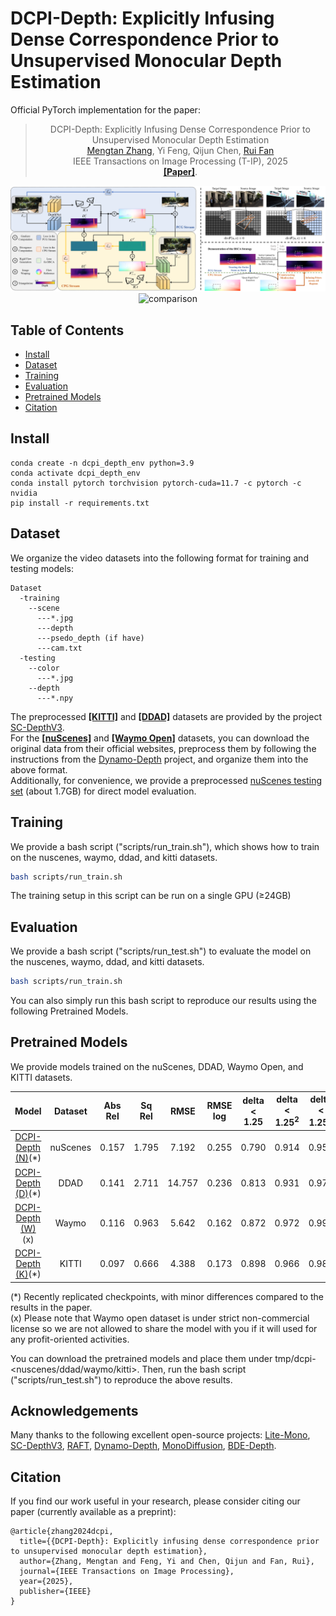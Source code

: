 


# DCPI-Depth: Explicitly Infusing Dense Correspondence Prior to Unsupervised Monocular Depth Estimation

Official PyTorch implementation for the paper: 

<div id="top" align="center">

> DCPI-Depth: Explicitly Infusing Dense Correspondence Prior to Unsupervised Monocular Depth Estimation  <br>
> [Mengtan Zhang](https://scholar.google.cz/citations?user=uanS4aIAAAAJ&hl=zh-CN&oi=sra), Yi Feng, Qijun Chen, [Rui Fan](https://scholar.google.cz/citations?user=P5AJTXcAAAAJ&hl=zh-CN&oi=sra)<br>
> IEEE Transactions on Image Processing (T-IP), 2025<br>
> [**[Paper]**](http://arxiv.org/abs/2405.16960).

![legend](assert/legend.png)<br>
![comparison](assert/comparison.png)<br>

</div>

## Table of Contents
- [Install](#install)
- [Dataset](#dataset)
- [Training](#training)
- [Evaluation](#evaluation)
- [Pretrained Models](#pretrained-models)
- [Citation](#citation)

## Install

```
conda create -n dcpi_depth_env python=3.9
conda activate dcpi_depth_env
conda install pytorch torchvision pytorch-cuda=11.7 -c pytorch -c nvidia
pip install -r requirements.txt
```

## Dataset

We organize the video datasets into the following format for training and testing models:<br>
```
Dataset
  -training
    --scene
      ---*.jpg
      ---depth
      ---psedo_depth (if have)
      ---cam.txt
  -testing
    --color
      ---*.jpg
    --depth
      ---*.npy
```

The preprocessed [**[KITTI]**](https://github.com/JiawangBian/sc_depth_pl) and [**[DDAD]**](https://github.com/JiawangBian/sc_depth_pl) datasets are provided by the project [SC-DepthV3](https://github.com/JiawangBian/sc_depth_pl). <br>
For the [**[nuScenes]**](https://www.nuscenes.org/) and [**[Waymo Open]**](https://waymo.com/open/) datasets, you can download the original data from their official websites, preprocess them by following the instructions from the [Dynamo-Depth](https://github.com/YihongSun/Dynamo-Depth) project, and organize them into the above format. <br>
Additionally, for convenience, we provide a preprocessed [nuScenes testing set]() (about 1.7GB) for direct model evaluation. 

## Training

We provide a bash script ("scripts/run_train.sh"), which shows how to train on the nuscenes, waymo, ddad, and kitti datasets.<br>
```bash
bash scripts/run_train.sh
```
The training setup in this script can be run on a single GPU (≥24GB)

## Evaluation
We provide a bash script ("scripts/run_test.sh") to evaluate the model on the nuscenes, waymo, ddad, and kitti datasets.<br>
```bash
bash scripts/run_train.sh
```
You can also simply run this bash script to reproduce our results using the following Pretrained Models.<br>

## Pretrained Models
We provide models trained on the nuScenes, DDAD, Waymo Open, and KITTI datasets.<br>

[//]: # ([**[Models]**]&#40;&#41;)

|         Model         | Dataset  | Abs Rel | Sq Rel |  RMSE  | RMSE log | delta < 1.25 | delta < 1.25<sup>2</sup> | delta < 1.25<sup>3</sup> |
|:---------------------:|:--------:|:-------:|:------:|:------:|:--------:|:------------:|:------------------------:|:------------------------:|
| [DCPI-Depth (N)](https://1drv.ms/f/c/442eec1e53c2e4bf/EswKSUcn7JZHvkEMbEvoa4MBOEWzMmWsQfTu4hxsY0MbeQ?e=dyyhpc)(*) | nuScenes |  0.157  | 1.795  | 7.192  |  0.255   |    0.790     |          0.914           |          0.959           |
| [DCPI-Depth (D)](https://1drv.ms/f/c/442eec1e53c2e4bf/EgO1O9_PPrZPv44CukbzfMMB6Footc1jTOc9ImjLQWQZig?e=naACkN)(*) |   DDAD   |  0.141  | 2.711  | 14.757 |  0.236   |    0.813     |          0.931           |          0.971           |
| [DCPI-Depth (W)]()(x) |  Waymo   |  0.116  | 0.963  | 5.642  |  0.162   |    0.872     |          0.972           |          0.991           |
| [DCPI-Depth (K)](https://1drv.ms/f/c/442eec1e53c2e4bf/EmMAUiI6Sx1CpmL6gibWX7IBjp8dalW-quhPDFWsgZeqyQ?e=WLOqMA)(*) |  KITTI   |  0.097  | 0.666  | 4.388  |  0.173   |    0.898     |          0.966           |          0.985           |

(*) Recently replicated checkpoints, with minor differences compared to the results in the paper. <br>
(x) Please note that Waymo open dataset is under strict non-commercial license so we are not allowed to share the model with you if it will used for any profit-oriented activities. <br>

You can download the pretrained models and place them under tmp/dcpi-<nuscenes/ddad/waymo/kitti>.
Then, run the bash script ("scripts/run_test.sh") to reproduce the above results.

## Acknowledgements

Many thanks to the following excellent open-source projects:
[Lite-Mono](https://github.com/noahzn/Lite-Mono),
[SC-DepthV3](https://github.com/JiawangBian/sc_depth_pl),
[RAFT](https://github.com/princeton-vl/RAFT),
[Dynamo-Depth](https://github.com/YihongSun/Dynamo-Depth),
[MonoDiffusion](https://github.com/ShuweiShao/MonoDiffusion),
[BDE-Depth](https://github.com/LiuJF1226/BDEdepth).

## Citation
If you find our work useful in your research, please consider citing our paper (currently available as a preprint):
```
@article{zhang2024dcpi,
  title={{DCPI-Depth}: Explicitly infusing dense correspondence prior to unsupervised monocular depth estimation},
  author={Zhang, Mengtan and Feng, Yi and Chen, Qijun and Fan, Rui},
  journal={IEEE Transactions on Image Processing},
  year={2025},
  publisher={IEEE}
}
```
